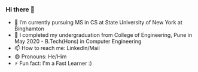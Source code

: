 ### Hi there 👋

<!--
**ShivamButale/ShivamButale** is a ✨ _special_ ✨ repository because its `README.md` (this file) appears on your GitHub profile.
-->

- 🔭 I’m currently pursuing MS in CS at State University of New York at Binghamton
- 🌱 I completed my undergraduation from College of Engineering, Pune in May 2020  - B.Tech(Hons) in Computer Engineering
- 📫 How to reach me: LinkedIn/Mail
- 😄 Pronouns: He/Him
- ⚡ Fun fact: I'm a Fast Learner :)
